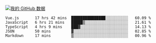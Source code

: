 [![我的 GitHub 数据](https://github-readme-stats.vercel.app/api?username=unbrain&?theme=dark)]()

<!--START_SECTION:waka-->
```text
Vue.js       17 hrs 42 mins  ███████████████░░░░░░░░░░   60.09 % 
JavaScript   6 hrs 21 mins   █████▒░░░░░░░░░░░░░░░░░░░   21.61 % 
TypeScript   4 hrs 9 mins    ███▓░░░░░░░░░░░░░░░░░░░░░   14.13 % 
JSON         50 mins         ▓░░░░░░░░░░░░░░░░░░░░░░░░   02.85 % 
Markdown     17 mins         ▒░░░░░░░░░░░░░░░░░░░░░░░░   00.96 % 
```
<!--END_SECTION:waka-->

